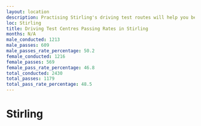 ```yaml
---
layout: location
description: Practising Stirling's driving test routes will help you become more confident in your gear-changing abilities.
loc: Stirling
title: Driving Test Centres Passing Rates in Stirling
months: N/A
male_conducted: 1213
male_passes: 609
male_passes_rate_percentage: 50.2
female_conducted: 1216
female_passes: 569
female_pass_rate_percentage: 46.8
total_conducted: 2430
total_passes: 1179
total_pass_rate_percentage: 48.5
---
```


# Stirling
